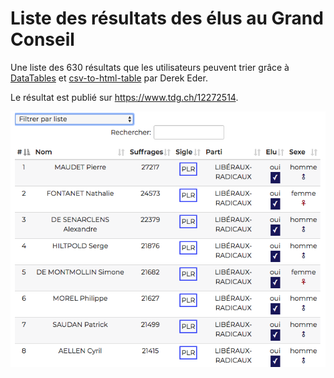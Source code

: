 # Liste des résultats des élus au Grand Conseil

Une liste des 630 résultats que les utilisateurs peuvent trier grâce à [DataTables](https://datatables.net) et [csv-to-html-table](https://github.com/derekeder/csv-to-html-table/) par Derek Eder.

Le résultat est publié sur https://www.tdg.ch/12272514.

[![Aperçu](images/preview.png)](https://www.tdg.ch/12272514)
